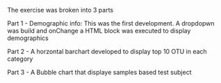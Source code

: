 The exercise was broken into 3 parts

Part 1 - Demographic info: This was the first development. A dropdopwn was build and onChange a HTML block was executed to display demographics

Part 2 - A horzontal barchart developed to display top 10 OTU in each category

Part 3 - A Bubble chart that displaye samples based test subject 